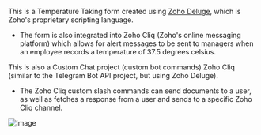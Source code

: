 This is a Temperature Taking form created using [Zoho Deluge](https://www.zoho.com/deluge/), which is Zoho's proprietary scripting language.
- The form is also integrated into Zoho Cliq (Zoho's online messaging platform) which allows for alert messages to be sent to managers when an employee records a temperature of 37.5 degrees celsius.

This is also a Custom Chat project (custom bot commands) Zoho Cliq (similar to the Telegram Bot API project, but using Zoho Deluge).
- The Zoho Cliq custom slash commands can send documents to a user, as well as fetches a response from a user and sends to a specific Zoho Cliq channel.

![image](https://user-images.githubusercontent.com/82087099/127654915-bac9f27b-ee29-40ae-80f8-4812ac128d35.png)
